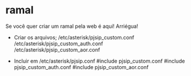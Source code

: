 # ramal
Se você quer criar um ramal pela web é aqui! Arriégua!

- Criar os arquivos;
 /etc/asterisk/pjsip_custom.conf
 /etc/asterisk/pjsip_custom_auth.conf
 /etc/asterisk/pjsip_custom_aor.conf
 
- Incluir em /etc/asterisk/pjsip.conf
#include pjsip_custom.conf
#include pjsip_custom_auth.conf
#include pjsip_custom_aor.conf
